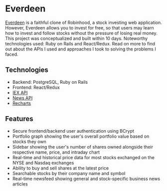# Everdeen
[Everdeen](https://everdeen-app.herokuapp.com/#/) is a faithful clone of Robinhood, a stock investing web application. However, Everdeen allows you to invest for free, so that users may learn how to invest and follow stocks without the pressure of losing real money. This project was conceptualized and built within 10 days. Noteworthy technologies used: Ruby on Rails and React/Redux. Read on more to find out about the APIs I used and approaches I took to solving the problems I faced.

## Technologies
* Backend: PostgreSQL, Ruby on Rails
* Frontend: React/Redux
* [IEX API](https://iextrading.com)
* [News API](https://newsapi.org/)
* [Recharts](http://recharts.org/en-US/)

## Features
* Secure frontend/backend user authentication using BCrypt
* Portfolio graph showing the user's overall portfolio value based on stocks they own
* Sidebar showing the user's number of shares owned alongside their respective name, price, and intraday chart
* Real-time and historical price data for most stocks exchanged on the NYSE and Nasdaq exchanges
* Ability to buy and sell shares at the latest price
* Searchable stocks by their company name and symbol
* Real-time newsfeed showing general and stock-specific business news articles
